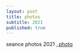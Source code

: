 ```yaml
---
layout: post
title: photos
subtitle: 2021
published: true
---
```

seance photos 2021
_[photo]({{"/asset/img/103972828_894372814401169_1583700588656440866_n.jpg"|relative_url}})
